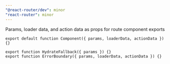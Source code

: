 ```yaml
---
"@react-router/dev": minor
"react-router": minor
---
```


Params, loader data, and action data as props for route component exports

```tsx
export default function Component({ params, loaderData, actionData }) {}

export function HydrateFallback({ params }) {}
export function ErrorBoundary({ params, loaderData, actionData }) {}
```
